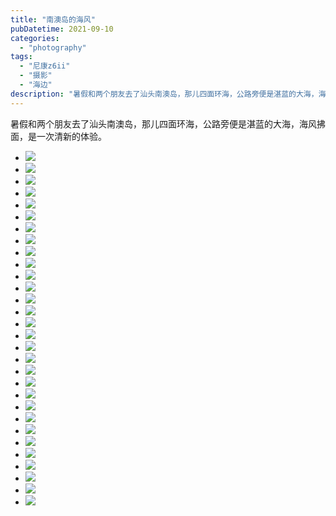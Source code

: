 ```yaml
---
title: "南澳岛的海风"
pubDatetime: 2021-09-10
categories:
  - "photography"
tags:
  - "尼康z6ii"
  - "摄影"
  - "海边"
description: "暑假和两个朋友去了汕头南澳岛，那儿四面环海，公路旁便是湛蓝的大海，海风拂面，是一次清新的体验。"
---
```


暑假和两个朋友去了汕头南澳岛，那儿四面环海，公路旁便是湛蓝的大海，海风拂面，是一次清新的体验。

- [![](@assets/images/1631290198-DSC_1301-1024x681.jpg)](https://mxte.cc/?attachment_id=134)
- [![](@assets/images/1631290209-DSC_1303-1024x681.jpg)](https://mxte.cc/?attachment_id=135)
- [![](@assets/images/1631290218-DSC_1313-1024x681.jpg)](https://mxte.cc/?attachment_id=136)
- [![](@assets/images/1631290228-DSC_1318-1024x681.jpg)](https://mxte.cc/?attachment_id=137)
- [![](@assets/images/1631290238-DSC_1321-1024x681.jpg)](https://mxte.cc/?attachment_id=138)
- [![](@assets/images/1631290245-DSC_1326-681x1024.jpg)](https://mxte.cc/?attachment_id=139)
- [![](@assets/images/1631290254-DSC_1330-1024x681.jpg)](https://mxte.cc/?attachment_id=140)
- [![](@assets/images/1631290263-DSC_1333-1024x681.jpg)](https://mxte.cc/?attachment_id=141)
- [![](@assets/images/1631290270-DSC_1338-1024x681.jpg)](https://mxte.cc/?attachment_id=142)
- [![](@assets/images/1631290279-DSC_1339-1024x681.jpg)](https://mxte.cc/?attachment_id=143)
- [![](@assets/images/1631290289-DSC_1340-681x1024.jpg)](https://mxte.cc/?attachment_id=144)
- [![](@assets/images/1631290299-DSC_1341-1024x681.jpg)](https://mxte.cc/?attachment_id=145)
- [![](@assets/images/1631290309-DSC_1344-1024x681.jpg)](https://mxte.cc/?attachment_id=146)
- [![](@assets/images/1631290319-DSC_1348-1024x681.jpg)](https://mxte.cc/?attachment_id=147)
- [![](@assets/images/1631290328-DSC_1354-1024x681.jpg)](https://mxte.cc/?attachment_id=148)
- [![](@assets/images/1631290337-DSC_1355-681x1024.jpg)](https://mxte.cc/?attachment_id=149)
- [![](@assets/images/1631290346-DSC_1361-1024x681.jpg)](https://mxte.cc/?attachment_id=150)
- [![](@assets/images/1631290354-DSC_1373-1024x681.jpg)](https://mxte.cc/?attachment_id=151)
- [![](@assets/images/1631290358-DSC_1378-1024x681.jpg)](https://mxte.cc/?attachment_id=152)
- [![](@assets/images/1631290361-DSC_1383-1024x681.jpg)](https://mxte.cc/?attachment_id=153)
- [![](@assets/images/1631290370-DSC_1385-681x1024.jpg)](https://mxte.cc/?attachment_id=154)
- [![](@assets/images/1631290379-DSC_1387-681x1024.jpg)](https://mxte.cc/?attachment_id=155)
- [![](@assets/images/1631290388-DSC_1391-1024x681.jpg)](https://mxte.cc/?attachment_id=156)
- [![](@assets/images/1631290397-DSC_1395-1024x681.jpg)](https://mxte.cc/?attachment_id=157)
- [![](@assets/images/1631290409-DSC_1397-1024x681.jpg)](https://mxte.cc/?attachment_id=158)
- [![](@assets/images/1631290419-DSC_1401-1024x681.jpg)](https://mxte.cc/?attachment_id=159)
- [![](@assets/images/1631290428-DSC_1405-1024x681.jpg)](https://mxte.cc/?attachment_id=160)
- [![](@assets/images/1631290434-DSC_1414-1024x681.jpg)](https://mxte.cc/?attachment_id=161)
- [![](@assets/images/1631290437-DSC_1416-1024x681.jpg)](https://mxte.cc/?attachment_id=162)
- [![](@assets/images/1631290444-DSC_1418-1024x681.jpg)](https://mxte.cc/?attachment_id=163)
